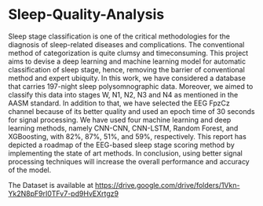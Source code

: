 # Sleep-Quality-Analysis
Sleep stage classification is one of the critical methodologies for the diagnosis of sleep-related diseases and complications. 
The conventional method of categorization is quite clumsy and timeconsuming.
This project aims to devise a deep learning and machine learning model for automatic classification of sleep stage, hence, removing the barrier of conventional method and expert ubiquity. 
In this work, we have considered a database that carries 197-night sleep polysomnographic data.
Moreover, we aimed to classify this data into stages W, N1, N2, N3 and N4 as mentioned in the AASM standard.
In addition to that, we have selected the EEG FpzCz channel because of its better quality and used an epoch time of 30 seconds for signal processing. 
We have used four machine learning and deep learning methods, namely CNN-CNN, CNN-LSTM, Random Forest, and XGBoosting, with 82%, 87%, 51%, and 59%, respectively. 
This report has depicted a roadmap of the EEG-based sleep stage scoring method by implementing the state of art methods. In conclusion, using better signal processing techniques will increase the overall performance and accuracy of the model.

The Dataset is available at https://drive.google.com/drive/folders/1Vkn-Yk2N8pF9rI0TFv7-pd9HvEXrtgz9
